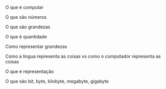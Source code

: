 O que é computar

O que são números 

O que são grandezas

O que é quantidade

Como representar grandezas

Como a língua representa as coisas vs como o computador representa as coisas

O que é representação

O que são bit, byte, kilobyte, megabyte, gigabyte

